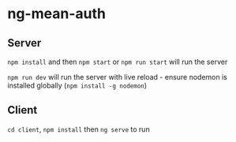 # ng-mean-auth

## Server
`npm install` and then `npm start` or `npm run start` will run the server

`npm run dev` will run the server with live reload - ensure nodemon is installed globally (`npm install -g nodemon`)

## Client
`cd client`, `npm install` then `ng serve` to run
